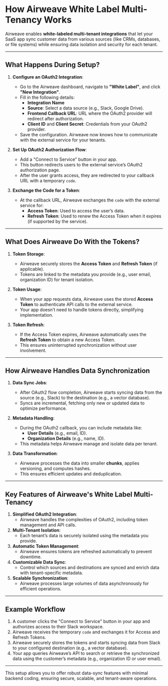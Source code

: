 # How Airweave White Label Multi-Tenancy Works

Airweave enables **white-labeled multi-tenant integrations** that let your SaaS app sync customer data from various sources (like CRMs, databases, or file systems) while ensuring data isolation and security for each tenant.

---

## What Happens During Setup?

1. **Configure an OAuth2 Integration**:
   - Go to the Airweave dashboard, navigate to **"White Label"**, and click **"New Integration"**.
   - Fill in the following details:
     - **Integration Name**
     - **Source**: Select a data source (e.g., Slack, Google Drive).
     - **Frontend Callback URL**: URL where the OAuth2 provider will redirect after authorization.
     - **Client ID** and **Client Secret**: Credentials from your OAuth2 provider.
   - Save the configuration. Airweave now knows how to communicate with the external service for your tenants.

2. **Set Up OAuth2 Authorization Flow**:
   - Add a "Connect to Service" button in your app.
   - This button redirects users to the external service’s OAuth2 authorization page.
   - After the user grants access, they are redirected to your callback URL with a temporary `code`.

3. **Exchange the Code for a Token**:
   - At the callback URL, Airweave exchanges the `code` with the external service for:
     - **Access Token**: Used to access the user’s data.
     - **Refresh Token**: Used to renew the Access Token when it expires (if supported by the service).

---

## What Does Airweave Do With the Tokens?

1. **Token Storage**:
   - Airweave securely stores the **Access Token** and **Refresh Token** (if applicable).
   - Tokens are linked to the metadata you provide (e.g., user email, organization ID) for tenant isolation.

2. **Token Usage**:
   - When your app requests data, Airweave uses the stored **Access Token** to authenticate API calls to the external service.
   - Your app doesn’t need to handle tokens directly, simplifying implementation.

3. **Token Refresh**:
   - If the Access Token expires, Airweave automatically uses the **Refresh Token** to obtain a new Access Token.
   - This ensures uninterrupted synchronization without user involvement.

---

## How Airweave Handles Data Synchronization

1. **Data Sync Jobs**:
   - After OAuth2 flow completion, Airweave starts syncing data from the source (e.g., Slack) to the destination (e.g., a vector database).
   - Syncs are incremental, fetching only new or updated data to optimize performance.

2. **Metadata Handling**:
   - During the OAuth2 callback, you can include metadata like:
     - **User Details** (e.g., email, ID).
     - **Organization Details** (e.g., name, ID).
   - This metadata helps Airweave manage and isolate data per tenant.

3. **Data Transformation**:
   - Airweave processes the data into smaller **chunks**, applies versioning, and computes hashes.
   - This ensures efficient updates and deduplication.

---

## Key Features of Airweave's White Label Multi-Tenancy

1. **Simplified OAuth2 Integration**:
   - Airweave handles the complexities of OAuth2, including token management and API calls.
2. **Multi-Tenant Isolation**:
   - Each tenant’s data is securely isolated using the metadata you provide.
3. **Automatic Token Management**:
   - Airweave ensures tokens are refreshed automatically to prevent downtime.
4. **Customizable Data Sync**:
   - Control which sources and destinations are synced and enrich data with tenant-specific metadata.
5. **Scalable Synchronization**:
   - Airweave processes large volumes of data asynchronously for efficient operations.

---

## Example Workflow

1. A customer clicks the "Connect to Service" button in your app and authorizes access to their Slack workspace.
2. Airweave receives the temporary `code` and exchanges it for Access and Refresh Tokens.
3. Airweave securely stores the tokens and starts syncing data from Slack to your configured destination (e.g., a vector database).
4. Your app queries Airweave’s API to search or retrieve the synchronized data using the customer’s metadata (e.g., organization ID or user email).

---

This setup allows you to offer robust data-sync features with minimal backend coding, ensuring secure, scalable, and tenant-aware operations.
